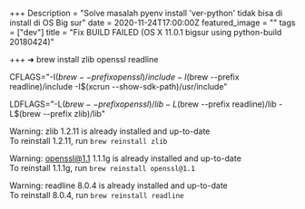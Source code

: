 +++
Description = "Solve masalah pyenv install 'ver-python' tidak bisa di install di OS Big sur"
date = 2020-11-24T17:00:00Z
featured_image = ""
tags = ["dev"]
title = "Fix BUILD FAILED (OS X 11.0.1 bigsur using python-build 20180424)"

+++
➜ brew install zlib openssl readline

  
CFLAGS="-I$(brew --prefix openssl)/include -I$(brew --prefix readline)/include -I$(xcrun --show-sdk-path)/usr/include"

 LDFLAGS="-L$(brew --prefix openssl)/lib -L$(brew --prefix readline)/lib -L$(brew --prefix zlib)/lib"

  
Warning: zlib 1.2.11 is already installed and up-to-date  
To reinstall 1.2.11, run `brew reinstall zlib`

  
Warning: openssl@1.1 1.1.1g is already installed and up-to-date  
To reinstall 1.1.1g, run `brew reinstall openssl@1.1`

  
Warning: readline 8.0.4 is already installed and up-to-date  
To reinstall 8.0.4, run `brew reinstall readline`